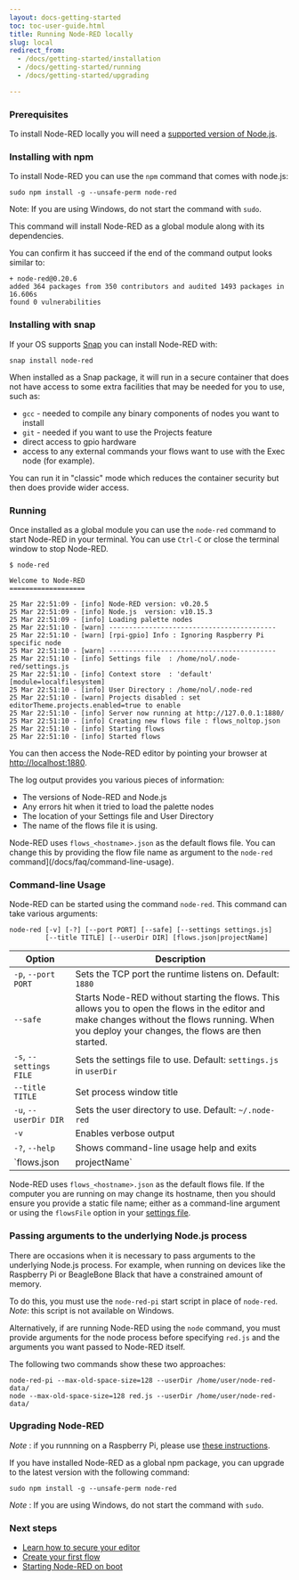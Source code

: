 ```yaml
---
layout: docs-getting-started
toc: toc-user-guide.html
title: Running Node-RED locally
slug: local
redirect_from:
  - /docs/getting-started/installation
  - /docs/getting-started/running
  - /docs/getting-started/upgrading

---
```


### Prerequisites

To install Node-RED locally you will need a [supported version of Node.js](/docs/faq/node-versions).

### Installing with npm

To install Node-RED you can use the `npm` command that comes with node.js:

```
sudo npm install -g --unsafe-perm node-red
```

<div class="doc-callout">
Note: If you are using Windows, do not start the command with <code>sudo</code>.
</div>

This command will install Node-RED as a global module along with its dependencies.

You can confirm it has succeed if the end of the command output looks similar to:

```
+ node-red@0.20.6
added 364 packages from 350 contributors and audited 1493 packages in 16.606s
found 0 vulnerabilities
```

### Installing with snap

If your OS supports [Snap](https://snapcraft.io/docs/core/install) you can install
Node-RED with:

```
snap install node-red
```

When installed as a Snap package, it will run in a secure container that does
not have access to some extra facilities that may be needed for you to use, such as:

 - `gcc` - needed to compile any binary components of nodes you want to install
 - `git` - needed if you want to use the Projects feature
 - direct access to gpio hardware
 - access to any external commands your flows want to use with the Exec node (for example).

You can run it in "classic" mode which reduces the container security but then
does provide wider access.


### Running

Once installed as a global module you can use the `node-red` command to start
Node-RED in your terminal. You can use `Ctrl-C` or close the terminal window
to stop Node-RED.

```
$ node-red

Welcome to Node-RED
===================

25 Mar 22:51:09 - [info] Node-RED version: v0.20.5
25 Mar 22:51:09 - [info] Node.js  version: v10.15.3
25 Mar 22:51:09 - [info] Loading palette nodes
25 Mar 22:51:10 - [warn] ------------------------------------------
25 Mar 22:51:10 - [warn] [rpi-gpio] Info : Ignoring Raspberry Pi specific node
25 Mar 22:51:10 - [warn] ------------------------------------------
25 Mar 22:51:10 - [info] Settings file  : /home/nol/.node-red/settings.js
25 Mar 22:51:10 - [info] Context store  : 'default' [module=localfilesystem]
25 Mar 22:51:10 - [info] User Directory : /home/nol/.node-red
25 Mar 22:51:10 - [warn] Projects disabled : set editorTheme.projects.enabled=true to enable
25 Mar 22:51:10 - [info] Server now running at http://127.0.0.1:1880/
25 Mar 22:51:10 - [info] Creating new flows file : flows_noltop.json
25 Mar 22:51:10 - [info] Starting flows
25 Mar 22:51:10 - [info] Started flows
```

You can then access the Node-RED editor by pointing your browser at <http://localhost:1880>.

The log output provides you various pieces of information:

 - The versions of Node-RED and Node.js
 - Any errors hit when it tried to load the palette nodes
 - The location of your Settings file and User Directory
 - The name of the flows file it is using.

Node-RED uses `flows_<hostname>.json` as the default flows file. You can change
this by providing the flow file name as argument to the `node-red` command](/docs/faq/command-line-usage).

### Command-line Usage

Node-RED can be started using the command `node-red`. This command can take
various arguments:

```
node-red [-v] [-?] [--port PORT] [--safe] [--settings settings.js]
         [--title TITLE] [--userDir DIR] [flows.json|projectName]
```


Option                  | Description     |
------------------------|-----------------|
`-p`, `--port PORT`     | Sets the TCP port the runtime listens on. Default: `1880` |
`--safe`                | Starts Node-RED without starting the flows. This allows you to open the flows in the editor and make changes without the flows running. When you deploy your changes, the flows are then started. |
`-s`, `--settings FILE` | Sets the settings file to use. Default: `settings.js` in `userDir` |
`--title TITLE`         | Set process window title |
`-u`, `--userDir DIR`   | Sets the user directory to use. Default: `~/.node-red` |
`-v`                    | Enables verbose output |
`-?`, `--help`          | Shows command-line usage help and exits |
`flows.json|projectName`| If the Projects feature is not enabled, this sets the flow file you want to work with. If the Projects feature is enabled, this identifies which project should be started. |


Node-RED uses `flows_<hostname>.json` as the default flows file. If the computer
you are running on may change its hostname, then you should ensure you provide a
static file name; either as a command-line argument or using the `flowsFile` option
in your [settings file](settings-file).

### Passing arguments to the underlying Node.js process

There are occasions when it is necessary to pass arguments to the underlying
Node.js process. For example, when running on devices like the Raspberry Pi or
BeagleBone Black that have a constrained amount of memory.

To do this, you must use the `node-red-pi` start script in place of `node-red`.
_Note_: this script is not available on Windows.

Alternatively, if are running Node-RED using the `node` command, you must provide
arguments for the node process before specifying `red.js` and the arguments you
want passed to Node-RED itself.

The following two commands show these two approaches:

    node-red-pi --max-old-space-size=128 --userDir /home/user/node-red-data/
    node --max-old-space-size=128 red.js --userDir /home/user/node-red-data/

### Upgrading Node-RED

<div class="doc-callout"><em>Note</em> : if you runnning on a Raspberry Pi,
please use <a href="/docs/hardware/raspberrypi">these instructions</a>.</div>

If you have installed Node-RED as a global npm package, you can upgrade to the
latest version with the following command:

```
sudo npm install -g --unsafe-perm node-red
```

<div class="doc-callout">
<em>Note</em> : If you are using Windows, do not start the command with <code>sudo</code>.</div>




### Next steps

 - [Learn how to secure your editor](/docs/user-guide/runtime/securing-node-red)
 - [Create your first flow](/tutorials/first-flow)
 - [Starting Node-RED on boot](/docs/faq/starting-node-red-on-boot)
